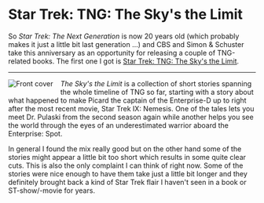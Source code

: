 # Star Trek: TNG: The Sky's the Limit

So *Star Trek: The Next Generation* is now 20 years old (which probably
makes it just a little bit last generation ...) and CBS and Simon & Schuster
take this anniversary as an opportunity for releasing a couple of TNG-related
books. The first one I got is [Star Trek: TNG: The Sky's the Limit](http://www.simonsays.com/content/book.cfm?tab=24&pid=537604).


-------------------------------

<img src="http://zerokspot.com/uploads/skys_the_limit.jpg" alt="Front cover" style="float:left;margin:0 15px 15px 0" />

*The Sky's the Limit* is a collection of short stories spanning
the whole timeline of TNG so far, starting with a story about what happened
to make Picard the captain of the Enterprise-D up to right after the 
most recent movie, Star Trek IX: Nemesis. One of the tales lets you meet
Dr. Pulaski from the second season again while another helps you see
the world through the eyes of an underestimated warrior aboard the Enterprise:
Spot.

In general I found the mix really good but on the other hand some of the 
stories might appear a little bit too short which results in some quite 
clear cuts. This is also the only complaint I can think of right now. 
Some of the stories were nice enough to have them take just a little bit 
longer and they definitely brought back a kind of Star Trek flair I haven't
seen in a book or ST-show/-movie for years. 